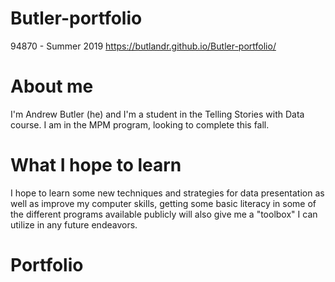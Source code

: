 # Butler-portfolio
94870 - Summer 2019
https://butlandr.github.io/Butler-portfolio/

# About me
I'm Andrew Butler (he) and I'm a student in the Telling Stories with Data course. I am in the MPM program, looking to complete this fall.

# What I hope to learn
I hope to learn some new techniques and strategies for data presentation as well as improve my computer skills, getting some basic literacy in some of the different programs available publicly will also give me a "toolbox" I can utilize in any future endeavors.

# Portfolio

